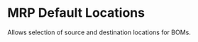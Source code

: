 MRP Default Locations
=====================

Allows selection of source and destination locations for BOMs.
